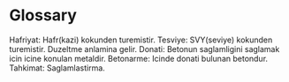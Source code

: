 # Glossary

Hafriyat: Hafr(kazi) kokunden turemistir. 
Tesviye: SVY(seviye) kokunden turemistir. Duzeltme anlamina gelir.
Donati: Betonun saglamligini saglamak icin icine konulan metaldir.
Betonarme: Icinde donati bulunan betondur.
Tahkimat: Saglamlastirma.
